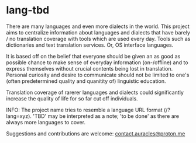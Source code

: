 # lang-tbd

There are many languages and even more dialects in the world. 
This project aims to centralize information about languages and dialects that have barely / no translation coverage with tools which are used every day.
Tools such as dictionaries and text translation services. Or, OS interface languages.

It is based off on the belief that everyone should be given an as good as possible chance to make sense of everyday information (on-/offline) and to express themselves without crucial contents being lost in translation.
Personal curiosity and desire to communicate should not be limited to one's (often predetermined quality and quanitity of) linguistic education.

Translation coverage of rarerer languages and dialects could significantly increase the quality of life for so far cut off individuals.

INFO: The project name tries to resemble a language URL format (/?lang=xyz).
'TBD' may be interpreted as a note; 'to be done' as there are always more languages to cover.

Suggestions and contributions are welcome: contact.auracles@proton.me
